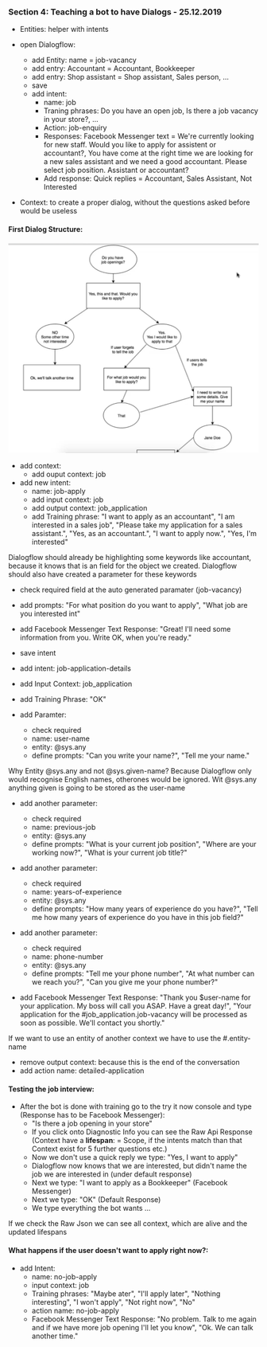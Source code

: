 ### Section 4: Teaching a bot to have Dialogs - 25.12.2019

+ Entities: helper with intents
  
+ open Dialogflow:
  + add Entity: name = job-vacancy
  + add entry: Accountant = Accountant, Bookkeeper
  + add entry: Shop assistant = Shop assistant, Sales person, ...
  + save
  + add intent: 
    + name: job
    + Traning phrases: Do you have an open job, Is there a job vacancy in your store?, ...
    + Action: job-enquiry
    + Responses: Facebook Messenger text = We're currently looking for new staff. Would you like to apply for assistent or accountant?, You have come at the right time we are looking for a new sales assistant and we need a good accountant. Please select job position. Assistant or accountant?
    + Add response: Quick replies = Accountant, Sales Assistant, Not Interested

+ Context: to create a proper dialog, without the questions asked before would be useless

#### First Dialog Structure:

![chatbotArchitecture](../assets/dialog.png)

+ add context:
  + add ouput context: job
+ add new intent:
  + name: job-apply
  + add input context: job
  + add output context: job_application
  + add Training phrase: "I want to apply as an accountant", "I am interested in a sales job", "Please take my application for a sales assistant.",
    "Yes, as an accountant.", "I want to apply now.", "Yes, I'm interested"

Dialogflow should already be highlighting some keywords like accountant, because it knows that is an field for the object we created. Dialogflow should also have created a parameter for these keywords

+ check required field at the auto generated paramater (job-vacancy)
+ add prompts: "For what position do you want to apply", "What job are you interested int"
+ add Facebook Messenger Text Response: "Great! I'll need some information from you. Write OK, when you're ready." 
+ save intent

+ add intent: job-application-details
+ add Input Context: job_application
+ add Training Phrase: "OK"
+ add Paramter:
  + check required
  + name: user-name
  + entity: @sys.any
  + define prompts: "Can you write your name?", "Tell me your name."

Why Entity @sys.any and not @sys.given-name? Because Dialogflow only would recognise English names, otherones would be ignored. Wit @sys.any anything given is going to be stored as the user-name

+ add another parameter: 
  + check required
  + name: previous-job
  + entity: @sys.any
  + define prompts: "What is your current job position", "Where are your working now?", "What is your current job title?"

+ add another parameter:
  + check required
  + name: years-of-experience
  + entity: @sys.any
  + define prompts: "How many years of experience do you have?", "Tell me how many years of experience do you have in this job field?"

+ add another parameter:
  + check required
  + name: phone-number
  + entity: @sys.any
  + define prompts: "Tell me your phone number", "At what number can we reach you?", "Can you give me your phone number?"

+ add Facebook Messenger Text Response: "Thank you $user-name for your application. My boss will call you ASAP. Have a great day!", "Your application for the #job_application.job-vacancy will be processed as soon as possible. We'll contact you shortly."

If we want to use an entity of another context we have to use the #.entity-name

+ remove output context: because this is the end of the conversation
+ add action name: detailed-application

#### Testing the job interview:

+ After the bot is done with training go to the try it now console and type (Response has to be Facebook Messenger): 
  + "Is there a job opening in your store"
  + If you click onto Diagnostic Info you can see the Raw Api Response (Context have a **lifespan**: = Scope, if the intents match than that Context exist for 5 further questions etc.)
  + Now we don't use a quick reply we type: "Yes, I want to apply"
  + Dialogflow now knows that we are interested, but didn't name the job we are interested in (under default response)
  + Next we type: "I want to apply as a Bookkeeper" (Facebook Messenger)
  + Next we type: "OK" (Default Response)
  + We type everything the bot wants ...

If we check the Raw Json we can see all context, which are alive and the updated lifespans

#### What happens if the user doesn't want to apply right now?:

+ add Intent:
  + name: no-job-apply
  + input context: job
  + Training phrases: "Maybe ater", "I'll apply later", "Nothing interesting", "I won't apply", "Not right now", "No"
  + action name: no-job-apply
  + Facebook Messenger Text Response: "No problem. Talk to me again and if we have more job opening I'll let you know", "Ok. We can talk another time."